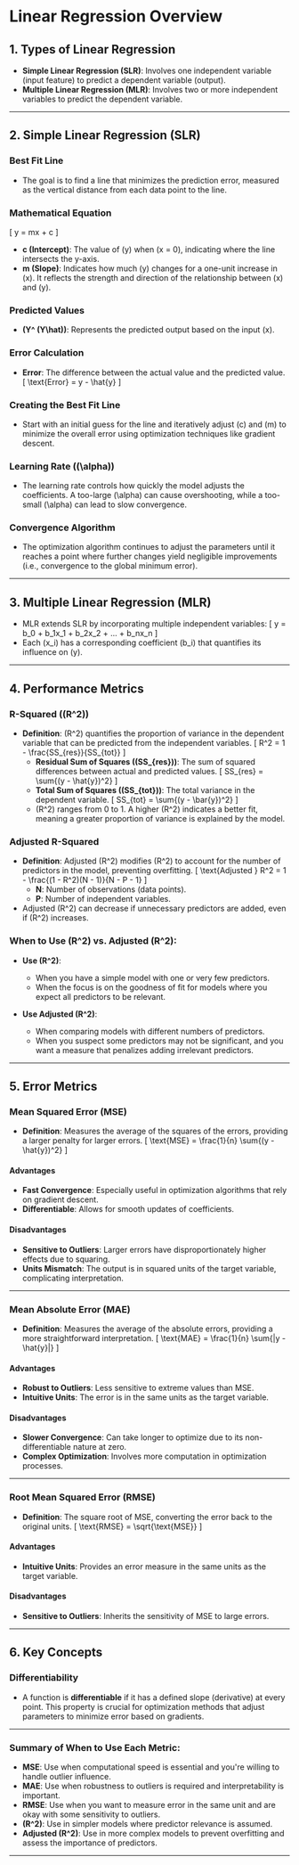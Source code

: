 # Linear Regression Overview

## 1. Types of Linear Regression
- **Simple Linear Regression (SLR)**: Involves one independent variable (input feature) to predict a dependent variable (output).
- **Multiple Linear Regression (MLR)**: Involves two or more independent variables to predict the dependent variable.

---

## 2. Simple Linear Regression (SLR)

### Best Fit Line
- The goal is to find a line that minimizes the prediction error, measured as the vertical distance from each data point to the line.

### Mathematical Equation
\[
y = mx + c
\]
- **c (Intercept)**: The value of \(y\) when \(x = 0\), indicating where the line intersects the y-axis.
- **m (Slope)**: Indicates how much \(y\) changes for a one-unit increase in \(x\). It reflects the strength and direction of the relationship between \(x\) and \(y\).

### Predicted Values
- **\(Y^ (Y\hat)\)**: Represents the predicted output based on the input \(x\).

### Error Calculation
- **Error**: The difference between the actual value and the predicted value.
\[
\text{Error} = y - \hat{y}
\]

### Creating the Best Fit Line
- Start with an initial guess for the line and iteratively adjust \(c\) and \(m\) to minimize the overall error using optimization techniques like gradient descent.

### Learning Rate (\(\alpha\))
- The learning rate controls how quickly the model adjusts the coefficients. A too-large \(\alpha\) can cause overshooting, while a too-small \(\alpha\) can lead to slow convergence.

### Convergence Algorithm
- The optimization algorithm continues to adjust the parameters until it reaches a point where further changes yield negligible improvements (i.e., convergence to the global minimum error).

---

## 3. Multiple Linear Regression (MLR)
- MLR extends SLR by incorporating multiple independent variables:
\[
y = b_0 + b_1x_1 + b_2x_2 + ... + b_nx_n
\]
- Each \(x_i\) has a corresponding coefficient \(b_i\) that quantifies its influence on \(y\).

---

## 4. Performance Metrics

### R-Squared (\(R^2\))
- **Definition**: \(R^2\) quantifies the proportion of variance in the dependent variable that can be predicted from the independent variables.
\[
R^2 = 1 - \frac{SS_{res}}{SS_{tot}}
\]
  - **Residual Sum of Squares (\(SS_{res}\))**: The sum of squared differences between actual and predicted values.
  \[
  SS_{res} = \sum{(y - \hat{y})^2}
  \]
  - **Total Sum of Squares (\(SS_{tot}\))**: The total variance in the dependent variable.
  \[
  SS_{tot} = \sum{(y - \bar{y})^2}
  \]
  - \(R^2\) ranges from 0 to 1. A higher \(R^2\) indicates a better fit, meaning a greater proportion of variance is explained by the model.

### Adjusted R-Squared
- **Definition**: Adjusted \(R^2\) modifies \(R^2\) to account for the number of predictors in the model, preventing overfitting.
\[
\text{Adjusted } R^2 = 1 - \frac{(1 - R^2)(N - 1)}{N - P - 1}
\]
  - **N**: Number of observations (data points).
  - **P**: Number of independent variables.
- Adjusted \(R^2\) can decrease if unnecessary predictors are added, even if \(R^2\) increases.

### When to Use \(R^2\) vs. Adjusted \(R^2\):
- **Use \(R^2\)**: 
  - When you have a simple model with one or very few predictors.
  - When the focus is on the goodness of fit for models where you expect all predictors to be relevant.
  
- **Use Adjusted \(R^2\)**:
  - When comparing models with different numbers of predictors.
  - When you suspect some predictors may not be significant, and you want a measure that penalizes adding irrelevant predictors.

---

## 5. Error Metrics

### Mean Squared Error (MSE)
- **Definition**: Measures the average of the squares of the errors, providing a larger penalty for larger errors.
\[
\text{MSE} = \frac{1}{n} \sum{(y - \hat{y})^2}
\]

#### Advantages
- **Fast Convergence**: Especially useful in optimization algorithms that rely on gradient descent.
- **Differentiable**: Allows for smooth updates of coefficients.

#### Disadvantages
- **Sensitive to Outliers**: Larger errors have disproportionately higher effects due to squaring.
- **Units Mismatch**: The output is in squared units of the target variable, complicating interpretation.

---

### Mean Absolute Error (MAE)
- **Definition**: Measures the average of the absolute errors, providing a more straightforward interpretation.
\[
\text{MAE} = \frac{1}{n} \sum{|y - \hat{y}|}
\]

#### Advantages
- **Robust to Outliers**: Less sensitive to extreme values than MSE.
- **Intuitive Units**: The error is in the same units as the target variable.

#### Disadvantages
- **Slower Convergence**: Can take longer to optimize due to its non-differentiable nature at zero.
- **Complex Optimization**: Involves more computation in optimization processes.

---

### Root Mean Squared Error (RMSE)
- **Definition**: The square root of MSE, converting the error back to the original units.
\[
\text{RMSE} = \sqrt{\text{MSE}}
\]

#### Advantages
- **Intuitive Units**: Provides an error measure in the same units as the target variable.

#### Disadvantages
- **Sensitive to Outliers**: Inherits the sensitivity of MSE to large errors.

---

## 6. Key Concepts

### Differentiability
- A function is **differentiable** if it has a defined slope (derivative) at every point. This property is crucial for optimization methods that adjust parameters to minimize error based on gradients.

---

### Summary of When to Use Each Metric:
- **MSE**: Use when computational speed is essential and you're willing to handle outlier influence.
- **MAE**: Use when robustness to outliers is required and interpretability is important.
- **RMSE**: Use when you want to measure error in the same unit and are okay with some sensitivity to outliers.
- **\(R^2\)**: Use in simpler models where predictor relevance is assumed.
- **Adjusted \(R^2\)**: Use in more complex models to prevent overfitting and assess the importance of predictors.

---
